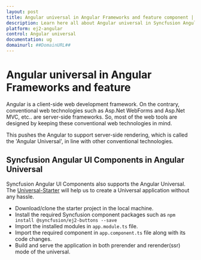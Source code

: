 ```yaml
---
layout: post
title: Angular universal in Angular Frameworks and feature component | Syncfusion
description: Learn here all about Angular universal in Syncfusion Angular Frameworks and feature component of Syncfusion Essential JS 2 and more.
platform: ej2-angular
control: Angular universal 
documentation: ug
domainurl: ##DomainURL##
---
```


# Angular universal in Angular Frameworks and feature

<!-- markdownlint-disable MD013 -->
Angular is a client-side web development framework. On the contrary, conventional web technologies such as Asp.Net WebForms and Asp.Net MVC, etc.. are server-side frameworks. So, most of the web tools are designed by keeping these conventional web technologies in mind.

This pushes the Angular to support server-side rendering, which is called the 'Angular Universal', in line with other conventional technologies.

## Syncfusion Angular UI Components in Angular Universal

<!-- markdownlint-disable MD013 -->
Syncfusion Angular UI Components also supports the Angular Universal. The [Universal-Starter](https://github.com/angular/universal-starter) will help us to create a Universal application without any hassle.

* Download/clone the starter project in the local machine.
* Install the required Syncfusion component packages such as `npm install @syncfusion/ej2-buttons --save`
* Import the installed modules in `app.module.ts` file.
* Import the required component in `app.component.ts` file along with its code changes.
* Build and serve the application in both prerender and rerender(ssr) mode of the universal.
